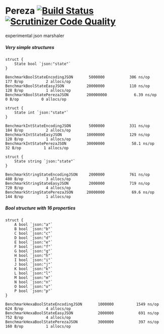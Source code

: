 # Pereza [![Build Status](https://travis-ci.org/gopereza/pereza.svg?branch=master)](https://travis-ci.org/gopereza/pereza)[![Scrutinizer Code Quality](https://scrutinizer-ci.com/g/gopereza/pereza/badges/quality-score.png?b=master)](https://scrutinizer-ci.com/g/gopereza/pereza/?branch=master)
experimental json marshaler

##### Very simple structures
```golang
struct {
	State bool `json:"state"`
}
```
```text
BenchmarkBoolStateEncodingJSON   	 5000000	       306 ns/op	     177 B/op	       2 allocs/op
BenchmarkBoolStateEasyJSON       	20000000	       110 ns/op	     128 B/op	       1 allocs/op
BenchmarkBoolStatePerezaJSON     	200000000	         6.39 ns/op	       0 B/op	       0 allocs/op
```

```golang
struct {
	State int `json:"state"`
}
```
```text
BenchmarkIntStateEncodingJSON    	 5000000	       331 ns/op	     184 B/op	       2 allocs/op
BenchmarkIntStateEasyJSON        	10000000	       129 ns/op	     128 B/op	       1 allocs/op
BenchmarkIntStatePerezaJSON      	30000000	        58.1 ns/op	      32 B/op	       1 allocs/op
```

```golang
struct {
	State string `json:"state"`
}
```
```text
BenchmarkStringStateEncodingJSON   	 2000000	       761 ns/op	     480 B/op	       3 allocs/op
BenchmarkStringStateEasyJSON       	 2000000	       719 ns/op	     720 B/op	       4 allocs/op
BenchmarkStringStatePerezaJSON     	20000000	        69.6 ns/op	     144 B/op	       1 allocs/op
```

##### Bool structure with 16 properties
```golang
struct {
	A bool `json:"a"`
	B bool `json:"b"`
	C bool `json:"c"`
	D bool `json:"d"`
	E bool `json:"e"`
	F bool `json:"f"`
	G bool `json:"g"`
	H bool `json:"h"`
	I bool `json:"i"`
	J bool `json:"j"`
	K bool `json:"k"`
	L bool `json:"l"`
	M bool `json:"m"`
	N bool `json:"n"`
	O bool `json:"o"`
	P bool `json:"p"`
}
```
```text
BenchmarkHexaBoolStateEncodingJSON     	 1000000	      1549 ns/op	     624 B/op	       4 allocs/op
BenchmarkHexaBoolStateEasyJSON         	 2000000	       691 ns/op	     752 B/op	       4 allocs/op
BenchmarkHexaBoolStatePerezaJSON       	 3000000	       397 ns/op	     160 B/op	       1 allocs/op
```